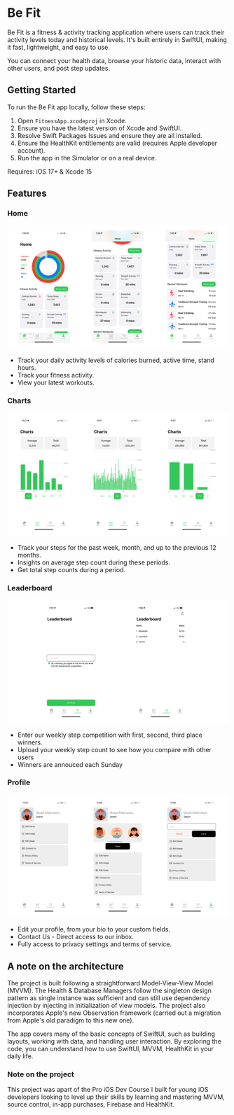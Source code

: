 #  Be Fit

Be Fit is a fitness & activity tracking application where users can track their activity levels today and historical levels. It's built entirely in SwiftUI, making it fast, lightweight, and easy to use. 

You can connect your health data, browse your historic data, interact with other users, and post step updates.

## Getting Started

To run the Be Fit app locally, follow these steps:

1. Open `FitnessApp.xcodeproj` in Xcode.
2. Ensure you have the latest version of Xcode and SwiftUI.
3. Resolve Swift Packages Issues and ensure they are all installed.
4. Ensure the HealthKit entitlements are valid (requires Apple developer account).
5. Run the app in the Simulator or on a real device.

Requires: iOS 17+ & Xcode 15

## Features

### Home

<img src="Images/home.png" />

* Track your daily activity levels of calories burned, active time, stand hours.
* Track your fitness activity.
* View your latest workouts.

### Charts

<img src="Images/charts.png" />

* Track your steps for the past week, month, and up to the previous 12 months.
* Insights on average step count during these periods.
* Get total step counts during a period.

### Leaderboard

<img src="Images/leaderboard.png" />

* Enter our weekly step competition with first, second, third place winners.
* Upload your weekly step count to see how you compare with other users
* Winners are annouced each Sunday

### Profile

<img src="Images/profile.png" />

* Edit your profile, from your bio to your custom fields.
* Contact Us - Direct access to our inbox.
* Fully access to privacy settings and terms of service.


## A note on the architecture

The project is built following a straightforward Model-View-View Model (MVVM). The Health & Database Managers follow the singleton design pattern as single instance was sufficient and can still use dependency injection by injecting in initialization of view models. The project also incorporates Apple's new Observation framework (carried out a migration from Apple's old paradigm to this new one).

The app covers many of the basic concepts of SwiftUI, such as building layouts, working with data, and handling user interaction. By exploring the code, you can understand how to use SwiftUI, MVVM, HealthKit in your daily life. 

### Note on the project

This project was apart of the Pro iOS Dev Course I built for young iOS developers looking to level up their skills by learning and mastering MVVM, source control, in-app purchases, Firebase and HealthKit.


